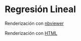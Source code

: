 # Regresión Lineal

Renderización con [nbviewer](https://nbviewer.jupyter.org/github/LuzAngelaMD/IA-AP-DIplomado/blob/main/Tarea5.%20Regresi%C3%B3n%20Lineal/Regresi%C3%B3n%20Lineal.ipynb)

Renderización con [HTML](https://htmlpreview.github.io/?https://github.com/LuzAngelaMD/IA-AP-DIplomado/blob/main/Tarea5.%20Regresi%C3%B3n%20Lineal/Regresi%C3%B3n_Lineal.html)
